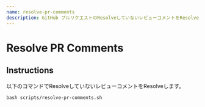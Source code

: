 ```yaml
---
name: resolve-pr-comments
description: GitHub プルリクエストのResolveしていないレビューコメントをResolveします。
---
```


# Resolve PR Comments

## Instructions

以下のコマンドでResolveしていないレビューコメントをResolveします。

```
bash scripts/resolve-pr-comments.sh
```
